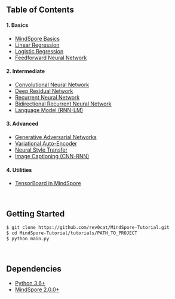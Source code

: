 ## Table of Contents

#### 1. Basics

* [MindSpore Basics](https://github.com/rev0cat/MindSpore-Tutorial/blob/master/tutorials/01-basics/mindspore_basics/main.py)
* [Linear Regression](https://github.com/rev0cat/MindSpore-Tutorial/blob/master/tutorials/01-basics/linear_regression/main.py#L22-L23)
* [Logistic Regression](https://github.com/rev0cat/MindSpore-Tutorial/blob/master/tutorials/01-basics/logistic_regression/main.py#L33-L34)
* [Feedforward Neural Network](https://github.com/rev0cat/MindSpore-Tutorial/blob/master/tutorials/01-basics/feedforward_neural_network/main.py#L37-L49)

#### 2. Intermediate

* [Convolutional Neural Network](https://github.com/rev0cat/MindSpore-Tutorial/blob/master/tutorials/02-intermediate/convolutional_neural_network/main.py#L35-L56)
* [Deep Residual Network](https://github.com/rev0cat/MindSpore-Tutorial/blob/master/tutorials/02-intermediate/deep_residual_network/main.py#L76-L113)
* [Recurrent Neural Network](https://github.com/rev0cat/MindSpore-Tutorial/blob/master/tutorials/02-intermediate/recurrent_neural_network/main.py#L39-L58)
* [Bidirectional Recurrent Neural Network](https://github.com/rev0cat/MindSpore-Tutorial/blob/master/tutorials/02-intermediate/bidirectional_recurrent_neural_network/main.py#L39-L58)
* [Language Model (RNN-LM)](https://github.com/rev0cat/MindSpore-Tutorial/blob/master/tutorials/02-intermediate/language_model/main.py#L30-L50)

#### 3. Advanced

* [Generative Adversarial Networks](https://github.com/rev0cat/MindSpore-Tutorial/blob/master/tutorials/03-advanced/generative_adversarial_network/main.py#L41-L57)
* [Variational Auto-Encoder](https://github.com/rev0cat/MindSpore-Tutorial/blob/master/tutorials/03-advanced/variational_autoencoder/main.py#L38-L65)
* [Neural Style Transfer](https://github.com/rev0cat/MindSpore-Tutorial/blob/master/tutorials/03-advanced/neural_style_transfer)
* [Image Captioning (CNN-RNN)](https://github.com/rev0cat/MindSpore-Tutorial/blob/master/tutorials/03-advanced/image_captioning)

#### 4. Utilities

* [TensorBoard in MindSpore](https://github.com/rev0cat/MindSpore-Tutorial/blob/master/tutorials/04-utils/tensorboard)

<br/>

## Getting Started

```bash
$ git clone https://github.com/rev0cat/MindSpore-Tutorial.git
$ cd MindSpore-Tutorial/tutorials/PATH_TO_PROJECT
$ python main.py
```

<br/>

## Dependencies

* [Python 3.6+](https://www.continuum.io/downloads)
* [MindSpore 2.0.0+](http://mindspore.cn/)




